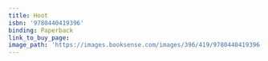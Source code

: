 ```yaml
---
title: Hoot
isbn: '9780440419396'
binding: Paperback
link_to_buy_page:
image_path: 'https://images.booksense.com/images/396/419/9780440419396.jpg'
---
```


